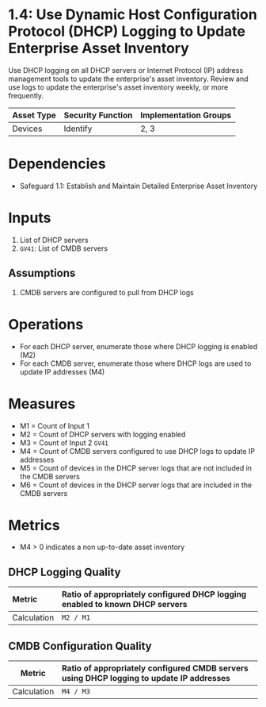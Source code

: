 1.4: Use Dynamic Host Configuration Protocol (DHCP) Logging to Update
Enterprise Asset Inventory 
====================================== 

Use DHCP logging on all DHCP servers or Internet Protocol (IP) address
management tools to update the enterprise's asset inventory. Review and
use logs to update the enterprise's asset inventory weekly, or more
frequently.

| Asset Type | Security Function | Implementation Groups |
|------------|-------------------|------------------------|
| Devices    | Identify          | 2, 3                   |

# Dependencies

-   Safeguard 1.1: Establish and Maintain Detailed Enterprise Asset
    Inventory

# Inputs

1.  List of DHCP servers
2.  `GV41`: List of CMDB servers

## Assumptions

1.  CMDB servers are configured to pull from DHCP logs

# Operations

-   For each DHCP server, enumerate those where DHCP logging is enabled
    (M2)
-   For each CMDB server, enumerate those where DHCP logs are used to
    update IP addresses (M4)

# Measures

-   M1 = Count of Input 1
-   M2 = Count of DHCP servers with logging enabled
-   M3 = Count of Input 2 `GV41`
-   M4 = Count of CMDB servers configured to use DHCP logs to update IP
    addresses
-   M5 = Count of devices in the DHCP server logs that are not included
    in the CMDB servers
-   M6 = Count of devices in the DHCP server logs that are included in
    the CMDB servers

# Metrics

-   M4 \> 0 indicates a non up-to-date asset inventory

## DHCP Logging Quality

| Metric       | Ratio of appropriately configured DHCP logging enabled to known DHCP servers |
|:-------------|:-----------------------------------------------------------------------------|
| Calculation  | `M2 / M1`                                                                   |

## CMDB Configuration Quality

| Metric          | Ratio of appropriately configured CMDB servers using DHCP logging to update IP addresses |
|:---------------:|:---------------------------------------------------------------------------------------------|
| Calculation     | `M4 / M3`                                                                                   |

